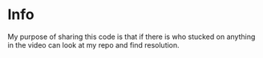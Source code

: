 # Info

My purpose of sharing this code is that if there is who stucked on anything in the video can look at my repo and find resolution.
